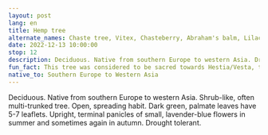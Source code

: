 ```yaml
---
layout: post
lang: en
title: Hemp tree
alternate_names: Chaste tree, Vitex, Chasteberry, Abraham's balm, Lilac Chastetree, or Monk's pepper
date: 2022-12-13 10:00:00
stop: 12
description: Deciduous. Native from southern Europe to western Asia. Drought tolerant.
fun_fact: This tree was considered to be sacred towards Hestia/Vesta, the Greek/Roman goddess of the hearth
native_to: Southern Europe to Western Asia
---
```

Deciduous. Native from southern Europe to western Asia. Shrub-like, often multi-trunked tree. Open, spreading habit. Dark green, palmate leaves have 5-7 leaflets. Upright, terminal panicles of small, lavender-blue flowers in summer and sometimes again in autumn. Drought tolerant.

